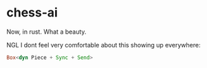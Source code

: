 # chess-ai

Now, in rust. What a beauty.

NGL I dont feel very comfortable about this showing up everywhere:

```rust
Box<dyn Piece + Sync + Send>
```
